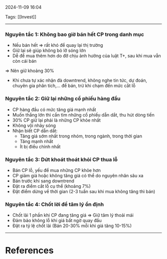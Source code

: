 2024-11-09 16:04

Tags: [[Invest]]

---

### Nguyên tắc 1: Không bao giờ bán hết CP trong danh mục

-   Nếu bán hết ⇒ rất khó để quay lại thị trường
-   Giữ lại sẽ giúp không bỏ lỡ sóng lớn
-   Dễ để mua thêm hơn do đỡ chịu ảnh hưởng của luật T+, sau khi mua vẫn còn cái bán

⇒ Nên giữ khoảng 30%

-   Khi chưa tự xác nhận đà downtrend, không nghe tin tức, dự đoán, chuyên gia phân tích,... để bán, trừ khi chạm đến mức cắt lỗ

### Nguyên tắc 2: Giữ lại những cổ phiếu hàng đầu

-   CP hàng đầu có mức tăng giá mạnh nhất
-   Muốn thắng lớn thì cần tìm những cổ phiếu dẫn dắt, thu hút dòng tiền
-   30% CP giữ lại phải là những CP khỏe nhất
-   Không vội nhảy sóng
-   Nhận biết CP dẫn dắt:
    -   Tăng giá sớm nhất trong nhóm, trong ngành, trong thời gian
    -   Tăng mạnh nhất
    -   Ít bị điều chỉnh nhất

### Nguyên tắc 3: Dứt khoát thoát khỏi CP thua lỗ

-   Bán CP lỗ, yếu để mua những CP khỏe hơn
-   CP giảm giá hoặc không tăng giá có thể do nguyên nhân sâu xa
-   Bán trước khi sang downtrend
-   Đặt ra điểm cắt lỗ cụ thể (khoảng 7%)
-   Đặt điểm dừng về thời gian (2-3 tuần sau khi mua không tăng thì bán)

### Nguyên tắc 4: Chốt lời để tâm lý ổn định

-   Chốt lãi 1 phần khi CP đang tăng giá ⇒ Giữ tâm lý thoải mái
-   Đảm bảo không lỗ khi giá bất ngờ quay đầu
-   Đặt ra tỷ lệ chốt lãi (Bán 20-30% mỗi khi giá tăng 10-15%)

---
# References